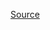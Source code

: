 [Source](https://medium.com/bytebytego-system-design-alliance/system-design-blueprint-the-ultimate-guide-e27b914bf8f1)

